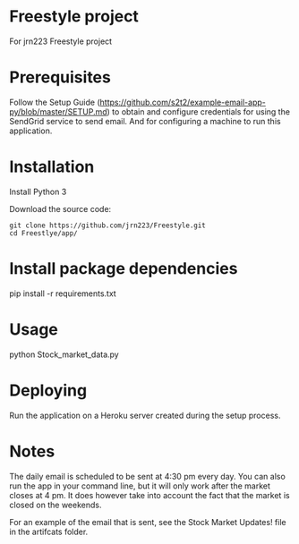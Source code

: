 # Freestyle project
For jrn223 Freestyle project

# Prerequisites
Follow the Setup Guide (https://github.com/s2t2/example-email-app-py/blob/master/SETUP.md) to obtain and configure credentials for using the SendGrid service to send email. And for configuring a machine to run this application.

# Installation

Install Python 3

Download the source code:

```shell
git clone https://github.com/jrn223/Freestyle.git
cd Freestlye/app/
```

# Install package dependencies
pip install -r requirements.txt

# Usage
python Stock_market_data.py

# Deploying
Run the application on a Heroku server created during the setup process. 

# Notes

The daily email is scheduled to be sent at 4:30 pm every day. You can also run the app in your command line, but it will only work after the market closes at 4 pm. It does however take into account the fact that the market is closed on the weekends.

For an example of the email that is sent, see the Stock Market Updates! file in the artifcats folder.
